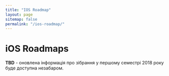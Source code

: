 ```yaml
---
title: "IOS Roadmap"
layout: page
sitemap: false
permalink: "/ios-roadmap/"
---
```



# iOS Roadmaps

**TBD** - оновлена інформація про зібрання у першому семестрі 2018 року буде доступна незабаром.

